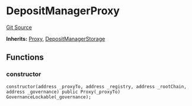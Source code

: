 # DepositManagerProxy
[Git Source](https://github.com/TOKnetwork/contracts/blob/155f729fd8db0676297384375468d4d45b8aa44e/contracts/root/depositManager/DepositManagerProxy.sol)

**Inherits:**
[Proxy](/contracts/common/misc/Proxy.sol/contract.Proxy.md), [DepositManagerStorage](/contracts/root/depositManager/DepositManagerStorage.sol/contract.DepositManagerStorage.md)


## Functions
### constructor


```solidity
constructor(address _proxyTo, address _registry, address _rootChain, address _governance) public Proxy(_proxyTo) GovernanceLockable(_governance);
```

